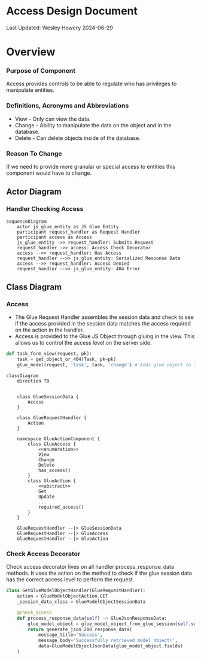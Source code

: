 # Access Design Document 
Last Updated: Wesley Howery 2024-06-29

# Overview
### Purpose of Component 
Access provides controls to be able to regulate who has privileges to manipulate entities.  

### Definitions, Acronyms and Abbreviations
- View - Only can view the data. 
- Change - Ability to manipulate the data on the object and in the database.
- Delete - Can delete objects inside of the database.

### Reason To Change
If we need to provide more granular or special access to entities this component would have to change. 

## Actor Diagram
### Handler Checking Access
```mermaid
sequenceDiagram
    actor js_glue_entity as JS Glue Entity
    participant request_handler as Request Handler
    participant access as Access
    js_glue_entity ->> request_handler: Submits Request
    request_handler ->> access: Access Check Decorator
    access -->> request_handler: Has Access 
    request_handler -->> js_glue_entity: Serialized Response Data
    access -->> request_handler: Access Denied
    request_handler -->> js_glue_entity: 404 Error
```

## Class Diagram
### Access
- The Glue Request Handler assembles the session data and check to see if the access provided in the session data matches
the access required on the action in the handler.
- Access is provided to the Glue JS Object through gluing in the view. This allows us to control the access level on the server side.  
```python
def task_form_view(request, pk):
    task = get_object_or_404(Task, pk=pk)
    glue_model(request, 'task', task, 'change') # Adds glue object to session data with access provided. 
```
```mermaid
classDiagram
    direction TB
    
    
    class GlueSessionData {
        Access
    }
    
    class GlueRequestHandler {
        Action
    }
    
    namespace GlueActionComponent {
        class GlueAccess {
            <<enumeration>>
            View
            Change
            Delete
            has_access()
        }
        class GlueAction { 
            <<abstract>>
            Get
            Update
            ...
            required_access()
        }
    }
    
    GlueRequestHandler --|> GlueSessionData
    GlueRequestHandler --|> GlueAccess
    GlueRequestHandler --|> GlueAction
```

### Check Access Decorator
Check access decorator lives on all handler process_response_data methods. It uses the action on the method to check if
the glue session data has the correct access level to perform the request. 
```python
class GetGlueModelObjectHandler(GlueRequestHandler):
    action = GlueModelObjectAction.GET
    _session_data_class = GlueModelObjectSessionData

    @check_access
    def process_response_data(self) -> GlueJsonResponseData:
        glue_model_object = glue_model_object_from_glue_session(self.session_data)
        return generate_json_200_response_data(
            message_title='Success',
            message_body='Successfully retrieved model object!',
            data=GlueModelObjectJsonData(glue_model_object.fields)
    )
```